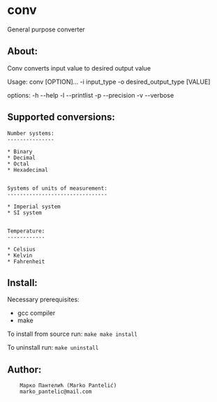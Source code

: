 
# conv 
General purpose converter



## About:

Conv converts input value to desired output value

Usage: conv [OPTION]... -i input_type -o desired_output_type [VALUE]

options:
-h	 --help
-l	 --printlist
-p	 --precision
-v	 --verbose



## Supported conversions:


	Number systems:
	---------------

	* Binary
	* Decimal
	* Octal
	* Hexadecimal 


	Systems of units of measurement:
	--------------------------------

	* Imperial system
	* SI system

	
	Temperature:
	------------

	* Celsius
	* Kelvin
	* Fahrenheit
	


## Install:

Necessary prerequisites:
* gcc compiler
* make


To install from source run:
`make
 make install`


To uninstall run:
`make uninstall`
	
	
	
## Author:

        Марко Пантелић (Marko Pantelić)
        marko_pantelic@mail.com

	
